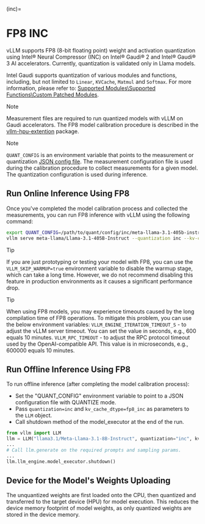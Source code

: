 (inc)=

# FP8 INC

vLLM supports FP8 (8-bit floating point) weight and activation quantization using Intel® Neural Compressor (INC) on Intel® Gaudi® 2 and Intel® Gaudi® 3 AI accelerators.
Currently, quantization is validated only in Llama models.

Intel Gaudi supports quantization of various modules and functions, including, but not limited to `Linear`, `KVCache`, `Matmul` and `Softmax`. For more information, please refer to:
[Supported Modules\\Supported Functions\\Custom Patched Modules](https://docs.habana.ai/en/latest/PyTorch/Inference_on_PyTorch/Quantization/Inference_Using_FP8.html#supported-modules).

> [!NOTE]
> Measurement files are required to run quantized models with vLLM on Gaudi accelerators. The FP8 model calibration procedure is described in the [vllm-hpu-extention](https://github.com/HabanaAI/vllm-hpu-extension/tree/main/calibration/README.md) package.

<!--  -->
> [!NOTE]
> `QUANT_CONFIG` is an environment variable that points to the measurement or quantization [JSON config file](https://docs.habana.ai/en/latest/PyTorch/Inference_on_PyTorch/Quantization/Inference_Using_FP8.html#supported-json-config-file-options).
> The measurement configuration file is used during the calibration procedure to collect measurements for a given model. The quantization configuration is used during inference.

## Run Online Inference Using FP8

Once you've completed the model calibration process and collected the measurements, you can run FP8 inference with vLLM using the following command:

```bash
export QUANT_CONFIG=/path/to/quant/config/inc/meta-llama-3.1-405b-instruct/maxabs_measure_g3.json
vllm serve meta-llama/Llama-3.1-405B-Instruct --quantization inc --kv-cache-dtype fp8_inc --tensor_paralel_size 8
```

> [!TIP]
> If you are just prototyping or testing your model with FP8, you can use the `VLLM_SKIP_WARMUP=true` environment variable to disable the warmup stage, which can take a long time. However, we do not recommend disabling this feature in production environments as it causes a significant performance drop.

<!--  -->
> [!TIP]
> When using FP8 models, you may experience timeouts caused by the long compilation time of FP8 operations. To mitigate this problem, you can use the below environment variables:
> `VLLM_ENGINE_ITERATION_TIMEOUT_S` - to adjust the vLLM server timeout. You can set the value in seconds, e.g., 600 equals 10 minutes.
> `VLLM_RPC_TIMEOUT` - to adjust the RPC protocol timeout used by the OpenAI-compatible API. This value is in microseconds, e.g., 600000 equals 10 minutes.

## Run Offline Inference Using FP8

To run offline inference (after completing the model calibration process):

* Set the "QUANT_CONFIG" environment variable to point to a JSON configuration file with QUANTIZE mode.
* Pass `quantization=inc` and `kv_cache_dtype=fp8_inc` as parameters to the `LLM` object.
* Call shutdown method of the model_executor at the end of the run.

```python
from vllm import LLM
llm = LLM("llama3.1/Meta-Llama-3.1-8B-Instruct", quantization="inc", kv_cache_dtype="fp8_inc")
...
# Call llm.generate on the required prompts and sampling params.
...
llm.llm_engine.model_executor.shutdown()
```

## Device for the Model's Weights Uploading

The unquantized weights are first loaded onto the CPU, then quantized and transferred to the target device (HPU) for model execution.
This reduces the device memory footprint of model weights, as only quantized weights are stored in the device memory.
